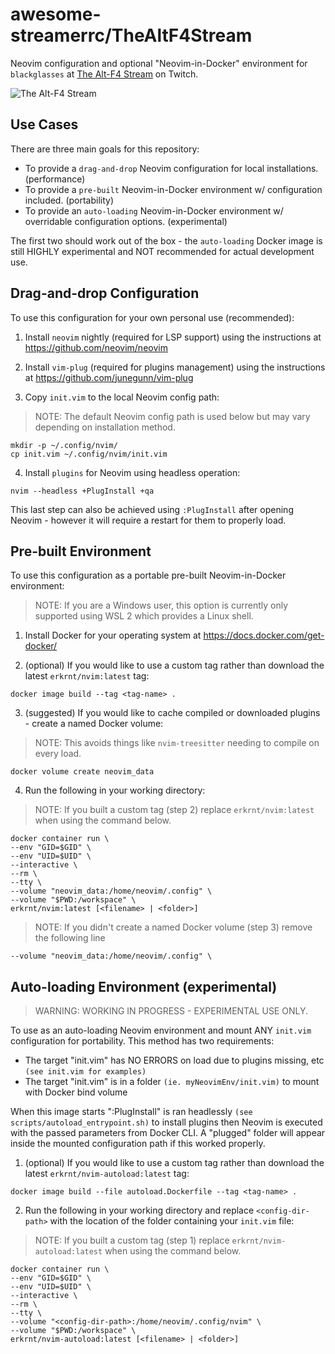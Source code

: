 # awesome-streamerrc/TheAltF4Stream

Neovim configuration and optional "Neovim-in-Docker" environment for `blackglasses` at [The Alt-F4 Stream](https://www.twitch.tv/thealtf4stream) on Twitch.

![The Alt-F4 Stream][preview]

## Use Cases

There are three main goals for this repository:

- To provide a `drag-and-drop` Neovim configuration for local installations. (performance)
- To provide a `pre-built` Neovim-in-Docker environment w/ configuration included. (portability)
- To provide an `auto-loading` Neovim-in-Docker environment w/ overridable configuration options. (experimental)

The first two should work out of the box - the `auto-loading` Docker image is still HIGHLY experimental and NOT recommended for actual development use.

## Drag-and-drop Configuration

To use this configuration for your own personal use (recommended):

1. Install `neovim` nightly (required for LSP support) using the instructions at https://github.com/neovim/neovim

2. Install `vim-plug` (required for plugins management) using the instructions at https://github.com/junegunn/vim-plug

3. Copy `init.vim` to the local Neovim config path:

> NOTE: The default Neovim config path is used below but may vary depending on installation method.

```
mkdir -p ~/.config/nvim/
cp init.vim ~/.config/nvim/init.vim
```

4. Install `plugins` for Neovim using headless operation:

```
nvim --headless +PlugInstall +qa
```

This last step can also be achieved using `:PlugInstall` after opening Neovim - however it will require a restart for them to properly load.

## Pre-built Environment

To use this configuration as a portable pre-built Neovim-in-Docker environment:

> NOTE: If you are a Windows user, this option is currently only supported using WSL 2 which provides a Linux shell.

1. Install Docker for your operating system at https://docs.docker.com/get-docker/

2. (optional) If you would like to use a custom tag rather than download the latest `erkrnt/nvim:latest` tag:

```
docker image build --tag <tag-name> .
```

3. (suggested) If you would like to cache compiled or downloaded plugins - create a named Docker volume:

> NOTE: This avoids things like `nvim-treesitter` needing to compile on every load.

```
docker volume create neovim_data
```

4. Run the following in your working directory:

> NOTE: If you built a custom tag (step 2) replace `erkrnt/nvim:latest` when using the command below.

```
docker container run \
--env "GID=$GID" \
--env "UID=$UID" \
--interactive \
--rm \
--tty \
--volume "neovim_data:/home/neovim/.config" \
--volume "$PWD:/workspace" \
erkrnt/nvim:latest [<filename> | <folder>]
```

> NOTE: If you didn't create a named Docker volume (step 3) remove the following line

```
--volume "neovim_data:/home/neovim/.config" \
```

## Auto-loading Environment (experimental)

> WARNING: WORKING IN PROGRESS - EXPERIMENTAL USE ONLY.

To use as an auto-loading Neovim environment and mount ANY `init.vim` configuration for portability. This method has two requirements:

- The target "init.vim" has NO ERRORS on load due to plugins missing, etc `(see init.vim for examples)`
- The target "init.vim" is in a folder `(ie. myNeovimEnv/init.vim)` to mount with Docker bind volume

When this image starts ":PlugInstall" is ran headlessly `(see scripts/autoload_entrypoint.sh)` to install plugins then Neovim is executed with the passed parameters from Docker CLI. A "plugged" folder will appear inside the mounted configuration path if this worked properly.

1. (optional) If you would like to use a custom tag rather than download the latest `erkrnt/nvim-autoload:latest` tag:

```
docker image build --file autoload.Dockerfile --tag <tag-name> .
```

2. Run the following in your working directory and replace `<config-dir-path>` with the location of the folder containing your `init.vim` file:

> NOTE: If you built a custom tag (step 1) replace `erkrnt/nvim-autoload:latest` when using the command below.

```
docker container run \
--env "GID=$GID" \
--env "UID=$UID" \
--interactive \
--rm \
--tty \
--volume "<config-dir-path>:/home/neovim/.config/nvim" \
--volume "$PWD:/workspace" \
erkrnt/nvim-autoload:latest [<filename> | <folder>]
```

[preview]: https://github.com/erkrnt/awesome-streamerrc/blob/master/TheAltF4Stream/TheAltF4Stream.png "The Alt-F4 Stream"
